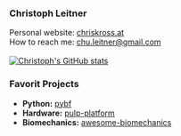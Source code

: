 ### Christoph Leitner

Personal website: [chriskross.at](http://www.chriskross.org/)\
How to reach me: [chu.leitner@gmail.com](mailto:chu.leitner@gmail.com)\
\
[![Christoph's GitHub stats](https://github-readme-stats.vercel.app/api?username=luuleitner&hide=prs,issues,&count_private=true&show_icons=true)](https://github.com/anuraghazra/github-readme-stats)


### Favorit Projects
* **Python:** [pybf](https://github.com/luuleitner/pybf)
* **Hardware:** [pulp-platform](https://github.com/pulp-platform)
* **Biomechanics:** [awesome-biomechanics](https://github.com/modenaxe/awesome-biomechanics)
